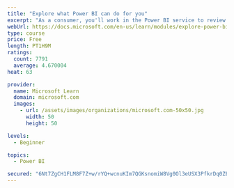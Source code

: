 ```yaml
---
title: "Explore what Power BI can do for you"
excerpt: "As a consumer, you'll work in the Power BI service to review and interact with content that has been shared with you. This module provides the foundational information that you need to work effectively in the Power BI service."
webUrl: https://docs.microsoft.com/en-us/learn/modules/explore-power-bi-service/
type: course
price: Free
length: PT1H9M
ratings:
  count: 7791
  average: 4.670004
heat: 63

provider:
  name: Microsoft Learn
  domain: microsoft.com
  images:
    - url: /assets/images/organizations/microsoft.com-50x50.jpg
      width: 50
      height: 50

levels:
  - Beginner

topics:
  - Power BI

secured: "6Nt7ZgCH1FLM8F7Z+w/rYQ+wcnuKIm7QGKsnomiW8Vg0Ol3eUSX3PfkrDq0ZEPStMwkhM0SjwlvejjRxHMmh0fjDiUFWqEwyhXKmrM3FLnhHvAkbhlmiUA5/c3fYPgD79D64mca6ZM9OEx1Hwo3009CQdYJKcmMBUsqkb4WCqKS5FqE8A8Z/Pd6zYJ6dcgoSkoPTMk3WzL334K/PwcPX4EZLTfkDLBY3pjWdvgPpJC8/SEpOVdDPUd+ogsqmzs2XrjbIkCTRu32gSDNdI0MH22dmEozvLRTs2dTc4WGTj3qtmu/I17rjMjJUuZDscZ8Vu1g2VAkxR8crl9gnl++GEQMSOyZDjYOu3nJpcu2tUdDDDjYM6+sbqZwnlOLz/KdWsYRpDDqr0+RgG1ziS95Cpw5vf5oeaHGx1fH2RF1MCFY=;SDs9QdNcGMLsrrhv+qn/IA=="
---
```



